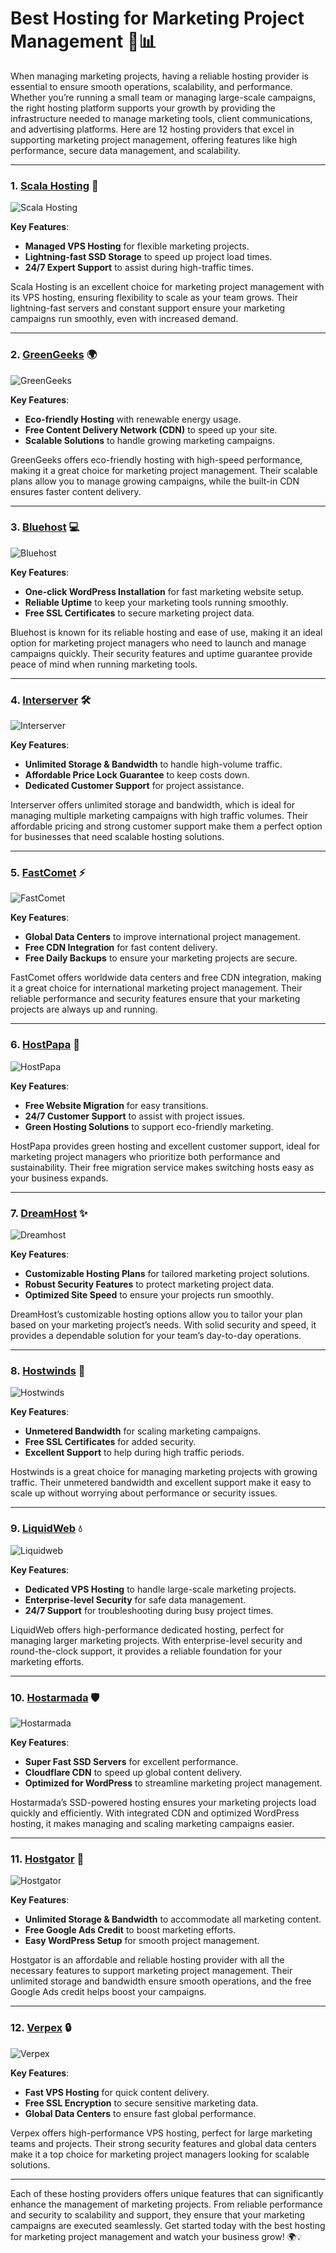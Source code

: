 # Best Hosting for Marketing Project Management 💼📊

When managing marketing projects, having a reliable hosting provider is essential to ensure smooth operations, scalability, and performance. Whether you’re running a small team or managing large-scale campaigns, the right hosting platform supports your growth by providing the infrastructure needed to manage marketing tools, client communications, and advertising platforms. Here are 12 hosting providers that excel in supporting marketing project management, offering features like high performance, secure data management, and scalability.

---

### 1. [**Scala Hosting**](https://snipitx.com/scala-jy) 🌟

![Scala Hosting](https://i.imgur.com/uJ5JIK3.png "Scala Web Hosting")

**Key Features**:
- **Managed VPS Hosting** for flexible marketing projects.
- **Lightning-fast SSD Storage** to speed up project load times.
- **24/7 Expert Support** to assist during high-traffic times.

Scala Hosting is an excellent choice for marketing project management with its VPS hosting, ensuring flexibility to scale as your team grows. Their lightning-fast servers and constant support ensure your marketing campaigns run smoothly, even with increased demand.

---

### 2. [**GreenGeeks**](https://snipitx.com/greengeeks-jy) 🌍

![GreenGeeks](https://i.imgur.com/eEwuntu.jpg "GreenGeeks Hosting")

**Key Features**:
- **Eco-friendly Hosting** with renewable energy usage.
- **Free Content Delivery Network (CDN)** to speed up your site.
- **Scalable Solutions** to handle growing marketing campaigns.

GreenGeeks offers eco-friendly hosting with high-speed performance, making it a great choice for marketing project management. Their scalable plans allow you to manage growing campaigns, while the built-in CDN ensures faster content delivery.

---

### 3. [**Bluehost**](https://snipitx.com/bluehost-jy) 💻

![Bluehost](https://i.imgur.com/PasFF9E.jpeg "Bluehost Hosting")

**Key Features**:
- **One-click WordPress Installation** for fast marketing website setup.
- **Reliable Uptime** to keep your marketing tools running smoothly.
- **Free SSL Certificates** to secure marketing project data.

Bluehost is known for its reliable hosting and ease of use, making it an ideal option for marketing project managers who need to launch and manage campaigns quickly. Their security features and uptime guarantee provide peace of mind when running marketing tools.

---

### 4. [**Interserver**](https://snipitx.com/interserver-jy) 🛠️

![Interserver](https://i.imgur.com/OM5dOEW.jpeg "Interserver Hosting")

**Key Features**:
- **Unlimited Storage & Bandwidth** to handle high-volume traffic.
- **Affordable Price Lock Guarantee** to keep costs down.
- **Dedicated Customer Support** for project assistance.

Interserver offers unlimited storage and bandwidth, which is ideal for managing multiple marketing campaigns with high traffic volumes. Their affordable pricing and strong customer support make them a perfect option for businesses that need scalable hosting solutions.

---

### 5. [**FastComet**](https://snipitx.com/fastcomet-jy) ⚡

![FastComet](https://i.imgur.com/7qgXuWp.png "FastComet Hosting")

**Key Features**:
- **Global Data Centers** to improve international project management.
- **Free CDN Integration** for fast content delivery.
- **Free Daily Backups** to ensure your marketing projects are secure.

FastComet offers worldwide data centers and free CDN integration, making it a great choice for international marketing project management. Their reliable performance and security features ensure that your marketing projects are always up and running.

---

### 6. [**HostPapa**](https://snipitx.com/hostpapa-jy) 🌱

![HostPapa](https://i.imgur.com/ouDTkvl.jpeg "HostPapa Hosting")

**Key Features**:
- **Free Website Migration** for easy transitions.
- **24/7 Customer Support** to assist with project issues.
- **Green Hosting Solutions** to support eco-friendly marketing.

HostPapa provides green hosting and excellent customer support, ideal for marketing project managers who prioritize both performance and sustainability. Their free migration service makes switching hosts easy as your business expands.

---

### 7. [**DreamHost**](https://snipitx.com/dreamhost-jy) ✨

![Dreamhost](https://i.imgur.com/rXIg8ip.jpeg "Dreamhost Hosting")

**Key Features**:
- **Customizable Hosting Plans** for tailored marketing project solutions.
- **Robust Security Features** to protect marketing project data.
- **Optimized Site Speed** to ensure your projects run smoothly.

DreamHost’s customizable hosting options allow you to tailor your plan based on your marketing project’s needs. With solid security and speed, it provides a dependable solution for your team’s day-to-day operations.

---

### 8. [**Hostwinds**](https://snipitx.com/hostwinds-jy) 💨

![Hostwinds](https://i.imgur.com/53aSNXx.jpeg "Hostwinds Hosting")

**Key Features**:
- **Unmetered Bandwidth** for scaling marketing campaigns.
- **Free SSL Certificates** for added security.
- **Excellent Support** to help during high traffic periods.

Hostwinds is a great choice for managing marketing projects with growing traffic. Their unmetered bandwidth and excellent support make it easy to scale up without worrying about performance or security issues.

---

### 9. [**LiquidWeb**](https://snipitx.com/liquidweb-jy) 💧

![Liquidweb](https://i.imgur.com/4IvT9SC.jpeg "Liquidweb Hosting")

**Key Features**:
- **Dedicated VPS Hosting** to handle large-scale marketing projects.
- **Enterprise-level Security** for safe data management.
- **24/7 Support** for troubleshooting during busy project times.

LiquidWeb offers high-performance dedicated hosting, perfect for managing larger marketing projects. With enterprise-level security and round-the-clock support, it provides a reliable foundation for your marketing efforts.

---

### 10. [**Hostarmada**](https://snipitx.com/hostarmada-jy) 🛡️

![Hostarmada](https://i.imgur.com/KFbdf3o.jpeg "Hostarmada Hosting")

**Key Features**:
- **Super Fast SSD Servers** for excellent performance.
- **Cloudflare CDN** to speed up global content delivery.
- **Optimized for WordPress** to streamline marketing project management.

Hostarmada’s SSD-powered hosting ensures your marketing projects load quickly and efficiently. With integrated CDN and optimized WordPress hosting, it makes managing and scaling marketing campaigns easier.

---

### 11. [**Hostgator**](https://snipitx.com/hostgator-jy) 🐊

![Hostgator](https://i.imgur.com/BcVkH57.jpeg "Hostgator Hosting")

**Key Features**:
- **Unlimited Storage & Bandwidth** to accommodate all marketing content.
- **Free Google Ads Credit** to boost marketing efforts.
- **Easy WordPress Setup** for smooth project management.

Hostgator is an affordable and reliable hosting provider with all the necessary features to support marketing project management. Their unlimited storage and bandwidth ensure smooth operations, and the free Google Ads credit helps boost your campaigns.

---

### 12. [**Verpex**](https://snipitx.com/verpex-jy) 🔒

![Verpex](https://i.imgur.com/6x5LhiS.jpeg "Verpex Hosting")

**Key Features**:
- **Fast VPS Hosting** for quick content delivery.
- **Free SSL Encryption** to secure sensitive marketing data.
- **Global Data Centers** to ensure fast global performance.

Verpex offers high-performance VPS hosting, perfect for large marketing teams and projects. Their strong security features and global data centers make it a top choice for marketing project managers looking for scalable solutions.

---

Each of these hosting providers offers unique features that can significantly enhance the management of marketing projects. From reliable performance and security to scalability and support, they ensure that your marketing campaigns are executed seamlessly. Get started today with the best hosting for marketing project management and watch your business grow! 🌍💡
